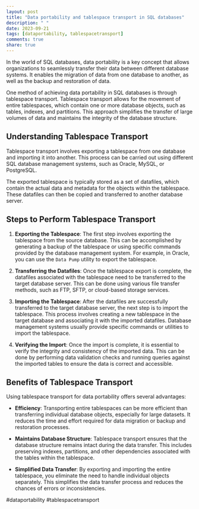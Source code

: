 ```yaml
---
layout: post
title: "Data portability and tablespace transport in SQL databases"
description: " "
date: 2023-09-21
tags: [dataportability, tablespacetransport]
comments: true
share: true
---
```


In the world of SQL databases, data portability is a key concept that allows organizations to seamlessly transfer their data between different database systems. It enables the migration of data from one database to another, as well as the backup and restoration of data.

One method of achieving data portability in SQL databases is through tablespace transport. Tablespace transport allows for the movement of entire tablespaces, which contain one or more database objects, such as tables, indexes, and partitions. This approach simplifies the transfer of large volumes of data and maintains the integrity of the database structure.

## Understanding Tablespace Transport

Tablespace transport involves exporting a tablespace from one database and importing it into another. This process can be carried out using different SQL database management systems, such as Oracle, MySQL, or PostgreSQL.

The exported tablespace is typically stored as a set of datafiles, which contain the actual data and metadata for the objects within the tablespace. These datafiles can then be copied and transferred to another database server.

## Steps to Perform Tablespace Transport

1. **Exporting the Tablespace**: The first step involves exporting the tablespace from the source database. This can be accomplished by generating a backup of the tablespace or using specific commands provided by the database management system. For example, in Oracle, you can use the `Data Pump` utility to export the tablespace.

2. **Transferring the Datafiles**: Once the tablespace export is complete, the datafiles associated with the tablespace need to be transferred to the target database server. This can be done using various file transfer methods, such as FTP, SFTP, or cloud-based storage services.

3. **Importing the Tablespace**: After the datafiles are successfully transferred to the target database server, the next step is to import the tablespace. This process involves creating a new tablespace in the target database and associating it with the imported datafiles. Database management systems usually provide specific commands or utilities to import the tablespace.

4. **Verifying the Import**: Once the import is complete, it is essential to verify the integrity and consistency of the imported data. This can be done by performing data validation checks and running queries against the imported tables to ensure the data is correct and accessible.

## Benefits of Tablespace Transport

Using tablespace transport for data portability offers several advantages:

- **Efficiency**: Transporting entire tablespaces can be more efficient than transferring individual database objects, especially for large datasets. It reduces the time and effort required for data migration or backup and restoration processes.

- **Maintains Database Structure**: Tablespace transport ensures that the database structure remains intact during the data transfer. This includes preserving indexes, partitions, and other dependencies associated with the tables within the tablespace.

- **Simplified Data Transfer**: By exporting and importing the entire tablespace, you eliminate the need to handle individual objects separately. This simplifies the data transfer process and reduces the chances of errors or inconsistencies.

#dataportability #tablespacetransport